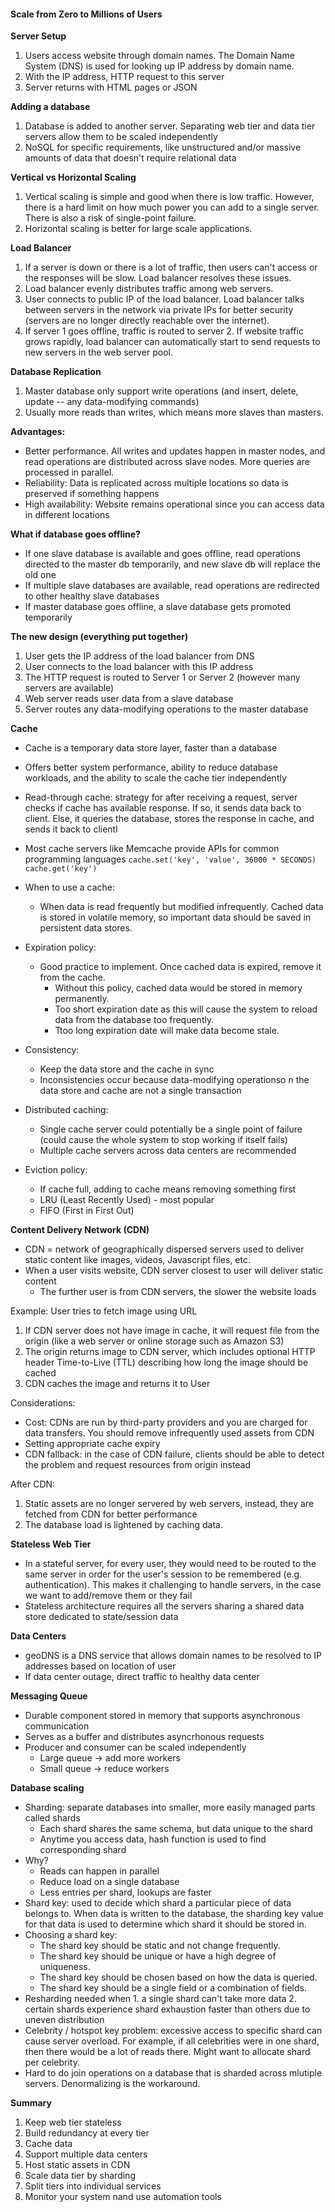 #### Scale from Zero to Millions of Users
<b>Server Setup</b>
1. Users access website through domain names. The Domain Name System (DNS) is used for looking up IP address by domain name.
2. With the IP address, HTTP request to this server
3. Server returns with HTML pages or JSON

<b>Adding a database</b>
1. Database is added to another server. Separating web tier and data tier servers allow them to be scaled independently
2. NoSQL for specific requirements, like unstructured and/or massive amounts of data that doesn't require relational data

<b>Vertical vs Horizontal Scaling</b>
1. Vertical scaling is simple and good when there is low traffic. However, there is a hard limit on how much power you can add to a single server. There is also a risk of single-point failure.
2. Horizontal scaling is better for large scale applications.

<b>Load Balancer</b>
1. If a server is down or there is a lot of traffic, then users can't access or the responses will be slow. Load balancer resolves these issues.
2. Load balancer evenly distributes traffic among web servers. 
3. User connects to public IP of the load balancer. Load balancer talks between servers in the network via private IPs for better security (servers are no longer directly reachable over the internet).
4. If server 1 goes offline, traffic is routed to server 2. If website traffic grows rapidly, load balancer can automatically start to send requests to new servers in the web server pool.

<b>Database Replication</b>
1. Master database only support write operations (and insert, delete, update -- any data-modifying commands)
2. Usually more reads than writes, which means more slaves than masters.

<b>Advantages:</b>
- Better performance. All writes and updates happen in master nodes, and read operations are distributed across slave nodes. More queries are processed in parallel.
- Reliability: Data is replicated across multiple locations so data is preserved if something happens
- High availability: Website remains operational since you can access data in different locations

<b>What if database goes offline?</b>
- If one slave database is available and goes offline, read operations directed to the master db temporarily, and new slave db will replace the old one
- If multiple slave databases are available, read operations are redirected to other healthy slave databases
- If master database goes offline, a slave database gets promoted temporarily

<b>The new design (everything put together)</b>
1. User gets the IP address of the load balancer from DNS
2. User connects to the load balancer with this IP address
3. The HTTP request is routed to Server 1 or Server 2 (however many servers are available)
4. Web server reads user data from a slave database
5. Server routes any data-modifying operations to the master database

<b>Cache</b>
- Cache is a temporary data store layer, faster than a database
- Offers better system performance, ability to reduce database workloads, and the ability to scale the cache tier independently 
- Read-through cache: strategy for after receiving a request, server checks if cache has available response. If so, it sends data back to client. Else, it queries the database, stores the response in cache, and sends it back to clientl
- Most cache servers like Memcache provide APIs for common programming languages
`cache.set('key', 'value', 36000 * SECONDS)`
`cache.get('key')`

- When to use a cache:
    - When data is read frequently but modified infrequently. Cached data is stored in volatile memory, so important data should be saved in persistent data stores.
- Expiration policy:
    - Good practice to implement. Once cached data is expired, remove it from the cache. 
        - Without this policy, cached data would be stored in memory permanently. 
        - Too short expiration date as this will cause the system to reload data from the database too frequently. 
        - Ttoo long expiration date will make data become stale.
- Consistency:
    - Keep the data store and the cache in sync
    - Inconsistencies occur because data-modifying operationso n the data store and cache are not a single transaction 
- Distributed caching:
    - Single cache server could potentially be a single point of failure (could cause the whole system to stop working if itself fails)
    - Multiple cache servers across data centers are recommended
- Eviction policy:
    - If cache full, adding to cache means removing something first
    - LRU (Least Recently Used) - most popular
    - FIFO (First in First Out)

<b>Content Delivery Network (CDN)</b>
- CDN = network of geographically dispersed servers used to deliver static content like images, videos, Javascript files, etc.
- When a user visits website, CDN server closest to user will deliver static content
    - The further user is from CDN servers, the slower the website loads

Example: User tries to fetch image using URL
1. If CDN server does not have image in cache, it will request file from the origin (like a web server or online storage such as Amazon S3)
2. The origin returns image to CDN server, which includes optional HTTP header Time-to-Live (TTL) describing how long the image should be cached
3. CDN caches the image and returns it to User 

Considerations:
- Cost: CDNs are run by third-party providers and you are charged for data transfers. You should remove infrequently used assets from CDN
- Setting appropriate cache expiry
- CDN fallback: in the case of CDN failure, clients should be able to detect the problem and request resources from origin instead

After CDN:
1. Static assets are no longer servered by web servers, instead, they are fetched from CDN for better performance
2. The database load is lightened by caching data.

<b>Stateless Web Tier</b>
- In a stateful server, for every user, they would need to be routed to the same server in order for the user's session to be remembered (e.g. authentication). This makes it challenging to handle servers, in the case we want to add/remove them or they fail
- Stateless architecture requires all the servers sharing a shared data store dedicated to state/session data

<b>Data Centers</b>
- geoDNS is a DNS service that allows domain names to be resolved to IP addresses based on location of user
- If data center outage, direct traffic to healthy data center

<b>Messaging Queue</b>
- Durable component stored in memory that supports asynchronous communication
- Serves as a buffer and distributes asyncrhonous requests
- Producer and consumer can be scaled independently
    - Large queue -> add more workers
    - Small queue -> reduce workers

<b>Database scaling</b>
- Sharding: separate databases into smaller, more easily managed parts called shards
    - Each shard shares the same schema, but data unique to the shard
    - Anytime you access data, hash function is used to find corresponding shard
- Why?
    - Reads can happen in parallel
    - Reduce load on a single database
    - Less entries per shard, lookups are faster
- Shard key: used to decide which shard a particular piece of data belongs to. When data is written to the database, the sharding key value for that data is used to determine which shard it should be stored in. 
- Choosing a shard key:
    - The shard key should be static and not change frequently. 
    - The shard key should be unique or have a high degree of uniqueness. 
    - The shard key should be chosen based on how the data is queried. 
    - The shard key should be a single field or a combination of fields. 
- Resharding needed when 1. a single shard can't take more data 2. certain shards experience shard exhaustion faster than others due to uneven distribution
- Celebrity / hotspot key problem: excessive access to specific shard can cause server overload. For example, if all celebrities were in one shard, then there would be a lot of reads there. Might want to allocate shard per celebrity.
- Hard to do join operations on a database that is sharded across mlutiple servers. Denormalizing is the workaround.

<b>Summary</b>
1. Keep web tier stateless
2. Build redundancy at every tier
3. Cache data 
4. Support multiple data centers
5. Host static assets in CDN
6. Scale data tier by sharding
7. Split tiers into individual services
8. Monitor your system nand use automation tools